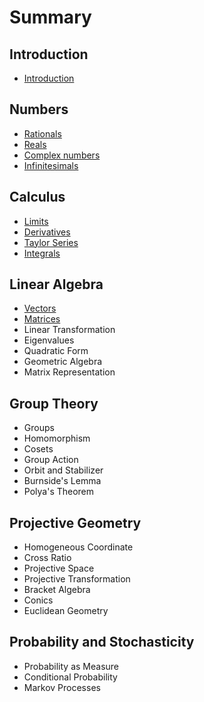 # Summary

## Introduction

* [Introduction](README.md)

## Numbers

* [Rationals](numbers/rationals.md)
* [Reals](numbers/reals.md)
* [Complex numbers](numbers/complex-numbers.md)
* [Infinitesimals](numbers/infinitesimals.md)

## Calculus

* [Limits](calculus/limits.md)
* [Derivatives](calculus/derivatives.md)
* [Taylor Series](calculus/taylor-series.md)
* [Integrals](calculus/integrals.md)

## Linear Algebra

* [Vectors](linear-algebra/vectors.md)
* [Matrices](linear-algebra/matrices.md)
* Linear Transformation
* Eigenvalues
* Quadratic Form
* Geometric Algebra
* Matrix Representation

## Group Theory

* Groups
* Homomorphism
* Cosets
* Group Action
* Orbit and Stabilizer
* Burnside's Lemma
* Polya's Theorem

## Projective Geometry

* Homogeneous Coordinate
* Cross Ratio
* Projective Space
* Projective Transformation
* Bracket Algebra
* Conics
* Euclidean Geometry

## Probability and Stochasticity

* Probability as Measure
* Conditional Probability
* Markov Processes

